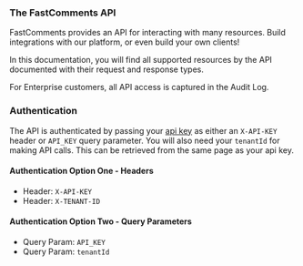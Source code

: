 ### The FastComments API

FastComments provides an API for interacting with many resources. Build integrations with our platform, or even build your own clients!

In this documentation, you will find all supported resources by the API documented with their request and response types.

For Enterprise customers, all API access is captured in the Audit Log.

### Authentication

The API is authenticated by passing your [api key](https://fastcomments.com/auth/my-account/api-secret) as either an `X-API-KEY` header or `API_KEY` query parameter. You will also need your `tenantId`
for making API calls. This can be retrieved from the same page as your api key.

#### Authentication Option One - Headers

- Header: `X-API-KEY`
- Header: `X-TENANT-ID`

#### Authentication Option Two - Query Parameters

- Query Param: `API_KEY`
- Query Param: `tenantId`
